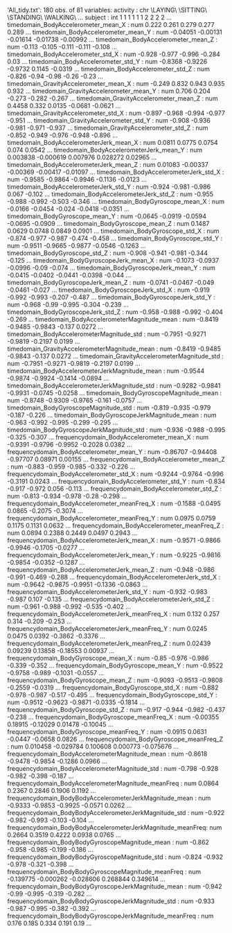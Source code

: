 'All_tidy.txt':	180 obs. of  81 variables:
  activity                                                   : chr  \LAYING\ \SITTING\ \STANDING\ \WALKING\ ...
  subject                                                    : int  1 1 1 1 1 1 2 2 2 2 ...
  timedomain_BodyAccelerometer_mean_X                        : num  0.222 0.261 0.279 0.277 0.289 ...
  timedomain_BodyAccelerometer_mean_Y                        : num  -0.04051 -0.00131 -0.01614 -0.01738 -0.00992 ...
  timedomain_BodyAccelerometer_mean_Z                        : num  -0.113 -0.105 -0.111 -0.111 -0.108 ...
  timedomain_BodyAccelerometer_std_X                         : num  -0.928 -0.977 -0.996 -0.284 0.03 ...
  timedomain_BodyAccelerometer_std_Y                         : num  -0.8368 -0.9226 -0.9732 0.1145 -0.0319 ...
  timedomain_BodyAccelerometer_std_Z                         : num  -0.826 -0.94 -0.98 -0.26 -0.23 ...
  timedomain_GravityAccelerometer_mean_X                     : num  -0.249 0.832 0.943 0.935 0.932 ...
  timedomain_GravityAccelerometer_mean_Y                     : num  0.706 0.204 -0.273 -0.282 -0.267 ...
  timedomain_GravityAccelerometer_mean_Z                     : num  0.4458 0.332 0.0135 -0.0681 -0.0621 ...
  timedomain_GravityAccelerometer_std_X                      : num  -0.897 -0.968 -0.994 -0.977 -0.951 ...
  timedomain_GravityAccelerometer_std_Y                      : num  -0.908 -0.936 -0.981 -0.971 -0.937 ...
  timedomain_GravityAccelerometer_std_Z                      : num  -0.852 -0.949 -0.976 -0.948 -0.896 ...
  timedomain_BodyAccelerometerJerk_mean_X                    : num  0.0811 0.0775 0.0754 0.074 0.0542 ...
  timedomain_BodyAccelerometerJerk_mean_Y                    : num  0.003838 -0.000619 0.007976 0.028272 0.02965 ...
  timedomain_BodyAccelerometerJerk_mean_Z                    : num  0.01083 -0.00337 -0.00369 -0.00417 -0.01097 ...
  timedomain_BodyAccelerometerJerk_std_X                     : num  -0.9585 -0.9864 -0.9946 -0.1136 -0.0123 ...
  timedomain_BodyAccelerometerJerk_std_Y                     : num  -0.924 -0.981 -0.986 0.067 -0.102 ...
  timedomain_BodyAccelerometerJerk_std_Z                     : num  -0.955 -0.988 -0.992 -0.503 -0.346 ...
  timedomain_BodyGyroscope_mean_X                            : num  -0.0166 -0.0454 -0.024 -0.0418 -0.0351 ...
  timedomain_BodyGyroscope_mean_Y                            : num  -0.0645 -0.0919 -0.0594 -0.0695 -0.0909 ...
  timedomain_BodyGyroscope_mean_Z                            : num  0.1487 0.0629 0.0748 0.0849 0.0901 ...
  timedomain_BodyGyroscope_std_X                             : num  -0.874 -0.977 -0.987 -0.474 -0.458 ...
  timedomain_BodyGyroscope_std_Y                             : num  -0.9511 -0.9665 -0.9877 -0.0546 -0.1263 ...
  timedomain_BodyGyroscope_std_Z                             : num  -0.908 -0.941 -0.981 -0.344 -0.125 ...
  timedomain_BodyGyroscopeJerk_mean_X                        : num  -0.1073 -0.0937 -0.0996 -0.09 -0.074 ...
  timedomain_BodyGyroscopeJerk_mean_Y                        : num  -0.0415 -0.0402 -0.0441 -0.0398 -0.044 ...
  timedomain_BodyGyroscopeJerk_mean_Z                        : num  -0.0741 -0.0467 -0.049 -0.0461 -0.027 ...
  timedomain_BodyGyroscopeJerk_std_X                         : num  -0.919 -0.992 -0.993 -0.207 -0.487 ...
  timedomain_BodyGyroscopeJerk_std_Y                         : num  -0.968 -0.99 -0.995 -0.304 -0.239 ...
  timedomain_BodyGyroscopeJerk_std_Z                         : num  -0.958 -0.988 -0.992 -0.404 -0.269 ...
  timedomain_BodyAccelerometerMagnitude_mean                 : num  -0.8419 -0.9485 -0.9843 -0.137 0.0272 ...
  timedomain_BodyAccelerometerMagnitude_std                  : num  -0.7951 -0.9271 -0.9819 -0.2197 0.0199 ...
  timedomain_GravityAccelerometerMagnitude_mean              : num  -0.8419 -0.9485 -0.9843 -0.137 0.0272 ...
  timedomain_GravityAccelerometerMagnitude_std               : num  -0.7951 -0.9271 -0.9819 -0.2197 0.0199 ...
  timedomain_BodyAccelerometerJerkMagnitude_mean             : num  -0.9544 -0.9874 -0.9924 -0.1414 -0.0894 ...
  timedomain_BodyAccelerometerJerkMagnitude_std              : num  -0.9282 -0.9841 -0.9931 -0.0745 -0.0258 ...
  timedomain_BodyGyroscopeMagnitude_mean                     : num  -0.8748 -0.9309 -0.9765 -0.161 -0.0757 ...
  timedomain_BodyGyroscopeMagnitude_std                      : num  -0.819 -0.935 -0.979 -0.187 -0.226 ...
  timedomain_BodyGyroscopeJerkMagnitude_mean                 : num  -0.963 -0.992 -0.995 -0.299 -0.295 ...
  timedomain_BodyGyroscopeJerkMagnitude_std                  : num  -0.936 -0.988 -0.995 -0.325 -0.307 ...
  frequencydomain_BodyAccelerometer_mean_X                   : num  -0.9391 -0.9796 -0.9952 -0.2028 0.0382 ...
  frequencydomain_BodyAccelerometer_mean_Y                   : num  -0.86707 -0.94408 -0.97707 0.08971 0.00155 ...
  frequencydomain_BodyAccelerometer_mean_Z                   : num  -0.883 -0.959 -0.985 -0.332 -0.226 ...
  frequencydomain_BodyAccelerometer_std_X                    : num  -0.9244 -0.9764 -0.996 -0.3191 0.0243 ...
  frequencydomain_BodyAccelerometer_std_Y                    : num  -0.834 -0.917 -0.972 0.056 -0.113 ...
  frequencydomain_BodyAccelerometer_std_Z                    : num  -0.813 -0.934 -0.978 -0.28 -0.298 ...
  frequencydomain_BodyAccelerometer_meanFreq_X               : num  -0.1588 -0.0495 0.0865 -0.2075 -0.3074 ...
  frequencydomain_BodyAccelerometer_meanFreq_Y               : num  0.0975 0.0759 0.1175 0.1131 0.0632 ...
  frequencydomain_BodyAccelerometer_meanFreq_Z               : num  0.0894 0.2388 0.2449 0.0497 0.2943 ...
  frequencydomain_BodyAccelerometerJerk_mean_X               : num  -0.9571 -0.9866 -0.9946 -0.1705 -0.0277 ...
  frequencydomain_BodyAccelerometerJerk_mean_Y               : num  -0.9225 -0.9816 -0.9854 -0.0352 -0.1287 ...
  frequencydomain_BodyAccelerometerJerk_mean_Z               : num  -0.948 -0.986 -0.991 -0.469 -0.288 ...
  frequencydomain_BodyAccelerometerJerk_std_X                : num  -0.9642 -0.9875 -0.9951 -0.1336 -0.0863 ...
  frequencydomain_BodyAccelerometerJerk_std_Y                : num  -0.932 -0.983 -0.987 0.107 -0.135 ...
  frequencydomain_BodyAccelerometerJerk_std_Z                : num  -0.961 -0.988 -0.992 -0.535 -0.402 ...
  frequencydomain_BodyAccelerometerJerk_meanFreq_X           : num  0.132 0.257 0.314 -0.209 -0.253 ...
  frequencydomain_BodyAccelerometerJerk_meanFreq_Y           : num  0.0245 0.0475 0.0392 -0.3862 -0.3376 ...
  frequencydomain_BodyAccelerometerJerk_meanFreq_Z           : num  0.02439 0.09239 0.13858 -0.18553 0.00937 ...
  frequencydomain_BodyGyroscope_mean_X                       : num  -0.85 -0.976 -0.986 -0.339 -0.352 ...
  frequencydomain_BodyGyroscope_mean_Y                       : num  -0.9522 -0.9758 -0.989 -0.1031 -0.0557 ...
  frequencydomain_BodyGyroscope_mean_Z                       : num  -0.9093 -0.9513 -0.9808 -0.2559 -0.0319 ...
  frequencydomain_BodyGyroscope_std_X                        : num  -0.882 -0.978 -0.987 -0.517 -0.495 ...
  frequencydomain_BodyGyroscope_std_Y                        : num  -0.9512 -0.9623 -0.9871 -0.0335 -0.1814 ...
  frequencydomain_BodyGyroscope_std_Z                        : num  -0.917 -0.944 -0.982 -0.437 -0.238 ...
  frequencydomain_BodyGyroscope_meanFreq_X                   : num  -0.00355 0.18915 -0.12029 0.01478 -0.10045 ...
  frequencydomain_BodyGyroscope_meanFreq_Y                   : num  -0.0915 0.0631 -0.0447 -0.0658 0.0826 ...
  frequencydomain_BodyGyroscope_meanFreq_Z                   : num  0.010458 -0.029784 0.100608 0.000773 -0.075676 ...
  frequencydomain_BodyAccelerometerMagnitude_mean            : num  -0.8618 -0.9478 -0.9854 -0.1286 0.0966 ...
  frequencydomain_BodyAccelerometerMagnitude_std             : num  -0.798 -0.928 -0.982 -0.398 -0.187 ...
  frequencydomain_BodyAccelerometerMagnitude_meanFreq        : num  0.0864 0.2367 0.2846 0.1906 0.1192 ...
  frequencydomain_BodyBodyAccelerometerJerkMagnitude_mean    : num  -0.9333 -0.9853 -0.9925 -0.0571 0.0262 ...
  frequencydomain_BodyBodyAccelerometerJerkMagnitude_std     : num  -0.922 -0.982 -0.993 -0.103 -0.104 ...
  frequencydomain_BodyBodyAccelerometerJerkMagnitude_meanFreq: num  0.2664 0.3519 0.4222 0.0938 0.0765 ...
  frequencydomain_BodyBodyGyroscopeMagnitude_mean            : num  -0.862 -0.958 -0.985 -0.199 -0.186 ...
  frequencydomain_BodyBodyGyroscopeMagnitude_std             : num  -0.824 -0.932 -0.978 -0.321 -0.398 ...
  frequencydomain_BodyBodyGyroscopeMagnitude_meanFreq        : num  -0.139775 -0.000262 -0.028606 0.268844 0.349614 ...
  frequencydomain_BodyBodyGyroscopeJerkMagnitude_mean        : num  -0.942 -0.99 -0.995 -0.319 -0.282 ...
  frequencydomain_BodyBodyGyroscopeJerkMagnitude_std         : num  -0.933 -0.987 -0.995 -0.382 -0.392 ...
  frequencydomain_BodyBodyGyroscopeJerkMagnitude_meanFreq    : num  0.176 0.185 0.334 0.191 0.19 ...
